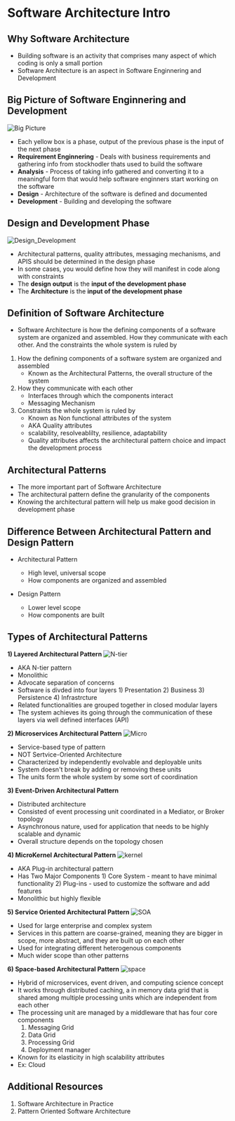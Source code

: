 # Software Architecture Intro

## Why Software Architecture
* Building software is an activity that comprises many aspect of which coding is only a small portion
* Software Architecture is an aspect in Software Enginnering and Development

## Big Picture of Software Enginnering and Development
![Big Picture](docs/SE_BIG_PICTURE.png)
* Each yellow box is a phase, output of the previous phase is the input of the next phase
* **Requirement Enginnering** - Deals with business requirements and gathering info from stockhodler thats used to build the software
* **Analysis** - Process of taking info gathered and converting it to a meaningful form that would help software enginners start working on the software
* **Design** - Architecture of the software is defined and documented
* **Development** - Building and developing the software

## Design and Development Phase
![Design_Development](docs/Design_Development.png)
* Architectural patterns, quality attributes, messaging mechanisms, and APIS should be determined in the design phase
* In some cases, you would define how they will manifest in code along with constraints
* The **design output** is the **input of the development phase**
* The **Architecture** is the **input of the development phase**

## Definition of Software Architecture
* Software Architecture is how the defining components of a software system are organized and assembled. How they communicate with each other. And the constraints the whole system is ruled by
1) How the defining components of a software system are organized and assembled
   - Known as the Architectural Patterns, the overall structure of the system
2) How they communicate with each other
   - Interfaces through which the components interact 
   - Messaging Mechanism
3) Constraints the whole system is ruled by
   - Known as Non functional attributes of the system
   - AKA Quality attributes
   - scalability, resolveablilty, resilience, adaptability
   - Quality attributes affects the architectural pattern choice and impact the development process

## Architectural Patterns
* The more important part of Software Architecture
* The architectural pattern define the granularity of the components
* Knowing the architectural pattern will help us make good decision in development phase

## Difference Between Architectural Pattern and Design Pattern
* Architectural Pattern
  - High level, universal scope
  - How components are organized and assembled

* Design Pattern
  - Lower level scope
  - How components are built

## Types of Architectural Patterns
**1) Layered Architectural Pattern**
![N-tier](docs/N-tier.png)
   - AKA N-tier pattern
   - Monolithic
   - Advocate separation of concerns
   - Software is divded into four layers
    1) Presentation
    2) Business
    3) Persistence
    4) Infrastrcture
   - Related functionalities are grouped together in closed modular layers
   - The system achieves its going through the communication of these layers via well defined interfaces (API)

**2) Microservices Architectural Pattern**
![Micro](docs/Microservice.png)
   - Service-based type of pattern
   - NOT Sertvice-Oriented Architecture 
   - Characterized by independently evolvable and deployable units
   - System doesn't break by adding or removing these units
   - The units form the whole system by some sort of coordination

**3) Event-Driven Architectural Pattern**
   - Distributed architecture
   - Consisted of event processing unit coordinated in a Mediator, or Broker topology 
   - Asynchronous nature, used for application that needs to be highly scalable and dynamic
   - Overall structure depends on the topology chosen

**4) MicroKernel Architectural Pattern**
![kernel](docs/kernel.png)
   - AKA Plug-in architectural pattern
   - Has Two Major Components
    1) Core System - meant to have minimal functionality
    2) Plug-ins - used to customize the software and add features
   - Monolithic but highly flexible

**5) Service Oriented Architectural Pattern**
![SOA](docs/SOA.png)
   - Used for large enterprise and complex system
   - Services in this pattern are coarse-grained, meaning they are bigger in scope, more abstract, and they are built up on each other
   - Used for integrating different heterogenous components 
   - Much wider scope than other patterns

**6) Space-based Architectural Pattern**
![space](docs/Space-based.png)
   - Hybrid of microservices, event driven, and computing science concept
   - It works through distributed caching, a in memory data grid that is shared among multiple processing units which are independent from each other 
   - The processing unit are managed by a middleware that has four core components 
      1) Messaging Grid
      2) Data Grid
      3) Processing Grid
      4) Deployment manager
   - Known for its elasticity in high scalability attributes
   - Ex: Cloud

## Additional Resources 
1) Software Architecture in Practice
2) Pattern Oriented Software Architecture

